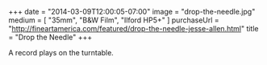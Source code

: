 +++
date = "2014-03-09T12:00:05-07:00"
image = "drop-the-needle.jpg"
medium = [ "35mm", "B&W Film", "Ilford HP5+" ]
purchaseUrl = "http://fineartamerica.com/featured/drop-the-needle-jesse-allen.html"
title = "Drop the Needle"
+++

A record plays on the turntable.
